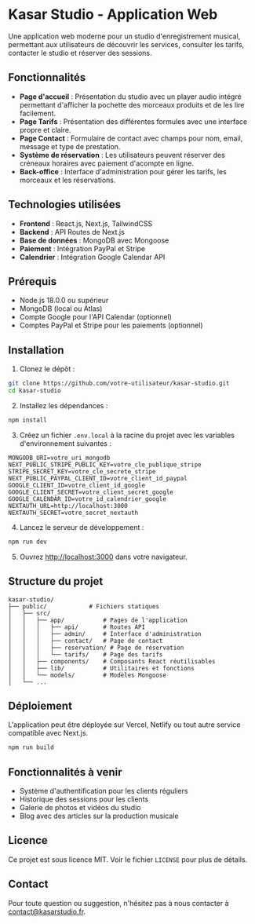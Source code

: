 # Kasar Studio - Application Web

Une application web moderne pour un studio d'enregistrement musical, permettant aux utilisateurs de découvrir les services, consulter les tarifs, contacter le studio et réserver des sessions.

## Fonctionnalités

- **Page d'accueil** : Présentation du studio avec un player audio intégré permettant d'afficher la pochette des morceaux produits et de les lire facilement.
- **Page Tarifs** : Présentation des différentes formules avec une interface propre et claire.
- **Page Contact** : Formulaire de contact avec champs pour nom, email, message et type de prestation.
- **Système de réservation** : Les utilisateurs peuvent réserver des créneaux horaires avec paiement d'acompte en ligne.
- **Back-office** : Interface d'administration pour gérer les tarifs, les morceaux et les réservations.

## Technologies utilisées

- **Frontend** : React.js, Next.js, TailwindCSS
- **Backend** : API Routes de Next.js
- **Base de données** : MongoDB avec Mongoose
- **Paiement** : Intégration PayPal et Stripe
- **Calendrier** : Intégration Google Calendar API

## Prérequis

- Node.js 18.0.0 ou supérieur
- MongoDB (local ou Atlas)
- Compte Google pour l'API Calendar (optionnel)
- Comptes PayPal et Stripe pour les paiements (optionnel)

## Installation

1. Clonez le dépôt :
```bash
git clone https://github.com/votre-utilisateur/kasar-studio.git
cd kasar-studio
```

2. Installez les dépendances :
```bash
npm install
```

3. Créez un fichier `.env.local` à la racine du projet avec les variables d'environnement suivantes :
```
MONGODB_URI=votre_uri_mongodb
NEXT_PUBLIC_STRIPE_PUBLIC_KEY=votre_cle_publique_stripe
STRIPE_SECRET_KEY=votre_cle_secrete_stripe
NEXT_PUBLIC_PAYPAL_CLIENT_ID=votre_client_id_paypal
GOOGLE_CLIENT_ID=votre_client_id_google
GOOGLE_CLIENT_SECRET=votre_client_secret_google
GOOGLE_CALENDAR_ID=votre_id_calendrier_google
NEXTAUTH_URL=http://localhost:3000
NEXTAUTH_SECRET=votre_secret_nextauth
```

4. Lancez le serveur de développement :
```bash
npm run dev
```

5. Ouvrez [http://localhost:3000](http://localhost:3000) dans votre navigateur.

## Structure du projet

```
kasar-studio/
├── public/            # Fichiers statiques
│   ├── src/
│   │   ├── app/           # Pages de l'application
│   │   │   ├── api/       # Routes API
│   │   │   ├── admin/     # Interface d'administration
│   │   │   ├── contact/   # Page de contact
│   │   │   ├── reservation/ # Page de réservation
│   │   │   └── tarifs/    # Page des tarifs
│   │   ├── components/    # Composants React réutilisables
│   │   ├── lib/           # Utilitaires et fonctions
│   │   └── models/        # Modèles Mongoose
│   └── ...
```

## Déploiement

L'application peut être déployée sur Vercel, Netlify ou tout autre service compatible avec Next.js.

```bash
npm run build
```

## Fonctionnalités à venir

- Système d'authentification pour les clients réguliers
- Historique des sessions pour les clients
- Galerie de photos et vidéos du studio
- Blog avec des articles sur la production musicale

## Licence

Ce projet est sous licence MIT. Voir le fichier `LICENSE` pour plus de détails.

## Contact

Pour toute question ou suggestion, n'hésitez pas à nous contacter à contact@kasarstudio.fr.
